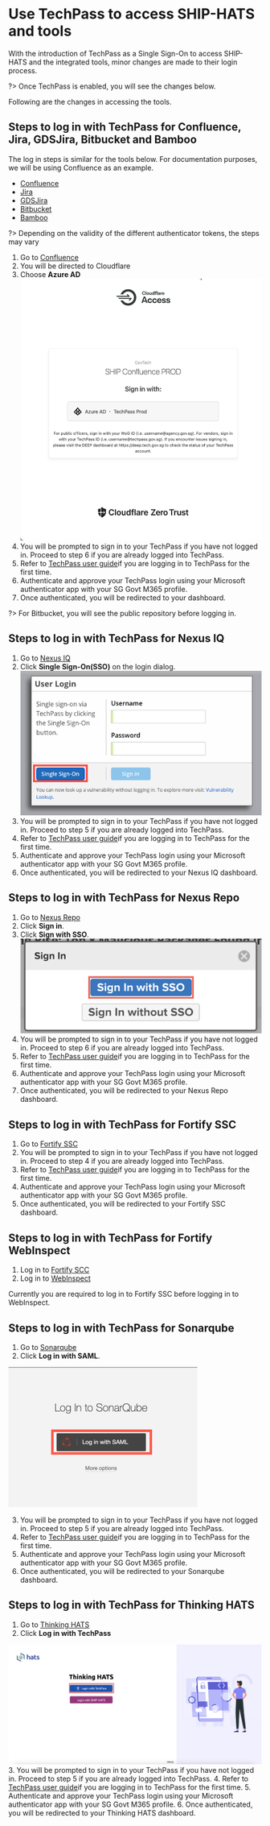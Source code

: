 # Use TechPass to access SHIP-HATS and tools 

With the introduction of TechPass as a Single Sign-On to access SHIP-HATS and the integrated tools, minor changes are made to their login process. 

?> Once TechPass is enabled, you will see the changes below.  

Following are the changes in accessing the tools. 

## Steps to log in with TechPass for Confluence, Jira, GDSJira, Bitbucket and Bamboo

The log in steps is similar for the tools below. For documentation purposes, we will be using Confluence as an example. 

* [Confluence](http://confluence.ship.gov.sg)
* [Jira](http://jira.ship.gov.sg)
* [GDSJira](http://gdsjira.ship.gov.sg)
* [Bitbucket](http://bitbucket.ship.gov.sg)
* [Bamboo](http://bamboo.ship.gov.sg)

?> Depending on the validity of the different authenticator tokens, the steps may vary 

1. Go to [Confluence](http://confluence.ship.gov.sg)
2. You will be directed to Cloudflare
3. Choose **Azure AD**
![cloudflare](cloudflare.png ':size=25x50')
4. You will be prompted to sign in to your TechPass if you have not logged in. Proceed to step 6 if you are already logged into TechPass. 
5. Refer to [TechPass user guide](https://docs.developer.tech.gov.sg/docs/techpass-user-guide/#/)if you are logging in to TechPass for the first time.
6. Authenticate and approve your TechPass login using your Microsoft authenticator app with your SG Govt M365 profile. 
7. Once authenticated, you will be redirected to your dashboard. 

?> For Bitbucket, you will see the public repository before logging in.
 
## Steps to log in with TechPass for Nexus IQ
 
1. Go to [Nexus IQ](https://nexus-iq.ship.gov.sg/)
2. Click **Single Sign-On(SSO)** on the login dialog.
![nexus iq](nexus-iq-tp.png ':size=25x50')
3. You will be prompted to sign in to your TechPass if you have not logged in. Proceed to step 5 if you are already logged into TechPass. 
4. Refer to [TechPass user guide](https://docs.developer.tech.gov.sg/docs/techpass-user-guide/#/)if you are logging in to TechPass for the first time.
5. Authenticate and approve your TechPass login using your Microsoft authenticator app with your SG Govt M365 profile. 
6. Once authenticated, you will be redirected to your Nexus IQ dashboard.

## Steps to log in with TechPass for Nexus Repo

1. Go to [Nexus Repo](https://nexus.ship.gov.sg/)
2. Click **Sign in**.
3. Click **Sign with SSO**.
![nexus repo](nexus-repo-tp.png ':size=25x50')
4. You will be prompted to sign in to your TechPass if you have not logged in. Proceed to step 6 if you are already logged into TechPass. 
5. Refer to [TechPass user guide](https://docs.developer.tech.gov.sg/docs/techpass-user-guide/#/)if you are logging in to TechPass for the first time.
6. Authenticate and approve your TechPass login using your Microsoft authenticator app with your SG Govt M365 profile. 
7. Once authenticated, you will be redirected to your Nexus Repo dashboard.

## Steps to log in with TechPass for Fortify SSC
1. Go to [Fortify SSC](https://ssc.hats.stack.gov.sg/)
2. You will be prompted to sign in to your TechPass if you have not logged in. Proceed to step 4 if you are already logged into TechPass. 
3. Refer to [TechPass user guide](https://docs.developer.tech.gov.sg/docs/techpass-user-guide/#/)if you are logging in to TechPass for the first time.
4. Authenticate and approve your TechPass login using your Microsoft authenticator app with your SG Govt M365 profile. 
5. Once authenticated, you will be redirected to your Fortify SSC dashboard.

## Steps to log in with TechPass for Fortify WebInspect
1. Log in to [Fortify SCC](https://ssc.hats.stack.gov.sg/)
2. Log in to [WebInspect](https://wie.hats.stack.gov.sg)

Currently you are required to log in to Fortify SSC before logging in to WebInspect.

## Steps to log in with TechPass for Sonarqube
1. Go to [Sonarqube](https://sonar.hats.stack.gov.sg/sonar)
2. Click **Log in with SAML**.

![sonarqube](sonarqube-tp.png ':size=25x50')

3. You will be prompted to sign in to your TechPass if you have not logged in. Proceed to step 5 if you are already logged into TechPass. 
4. Refer to [TechPass user guide](https://docs.developer.tech.gov.sg/docs/techpass-user-guide/#/)if you are logging in to TechPass for the first time.
5. Authenticate and approve your TechPass login using your Microsoft authenticator app with your SG Govt M365 profile. 
6. Once authenticated, you will be redirected to your Sonarqube dashboard.

## Steps to log in with TechPass for Thinking HATS
1. Go to [Thinking HATS](https://thinking.hats.stack.gov.sg/)
2. Click **Log in with TechPass**

![thinking-hats](thinking-hats-tp.png ':size=25x50')
3. You will be prompted to sign in to your TechPass if you have not logged in. Proceed to step 5 if you are already logged into TechPass. 
4. Refer to [TechPass user guide](https://docs.developer.tech.gov.sg/docs/techpass-user-guide/#/)if you are logging in to TechPass for the first time.
5. Authenticate and approve your TechPass login using your Microsoft authenticator app with your SG Govt M365 profile. 
6. Once authenticated, you will be redirected to your Thinking HATS dashboard.


